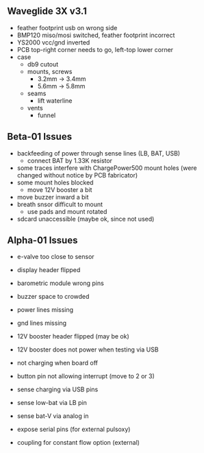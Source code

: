 
Waveglide 3X v3.1
-----------------
- feather footprint usb on wrong side
- BMP120 miso/mosi switched, feather footprint incorrect
- YS2000 vcc/gnd inverted
- PCB top-right corner needs to go, left-top lower corner
- case
  - db9 cutout
  - mounts, screws
    - 3.2mm -> 3.4mm
    - 5.6mm -> 5.8mm
  - seams
    - lift waterline
  - vents
    - funnel


Beta-01 Issues
--------------
- backfeeding of power through sense lines (LB, BAT, USB)
  - connect BAT by 1.33K resistor
- some traces interfere with ChargePower500 mount holes
  (were changed without notice by PCB fabricator)
- some mount holes blocked
  - move 12V booster a bit
- move buzzer inward a bit
- breath snsor difficult to mount
  - use pads and mount rotated
- sdcard unaccessible (maybe ok, since not used)



Alpha-01 Issues
---------------
- e-valve too close to sensor
- display header flipped
- barometric module wrong pins
- buzzer space to crowded
- power lines missing
- gnd lines missing
- 12V booster header flipped (may be ok)
- 12V booster does not power when testing via USB
- not charging when board off
- button pin not allowing interrupt (move to 2 or 3)
- sense charging via USB pins
- sense low-bat via LB pin
- sense bat-V via analog in

- expose serial pins (for external pulsoxy)
- coupling for constant flow option (external)
